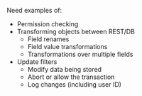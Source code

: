 Need examples of:

- Permission checking
- Transforming objects between REST/DB
  - Field renames
  - Field value transformations
  - Transformations over multiple fields
- Update filters
  - Modify data being stored
  - Abort or allow the transaction
  - Log changes (including user ID)

